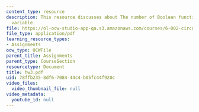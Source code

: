 ```yaml
---
content_type: resource
description: This resource discusses about The number of Boolean functions of one
  variable.
file: https://ol-ocw-studio-app-qa.s3.amazonaws.com/courses/6-002-circuits-and-electronics-spring-2007/78ffb2358df6708444c4b05fc44f920c_hw3.pdf
file_type: application/pdf
learning_resource_types:
- Assignments
ocw_type: OCWFile
parent_title: Assignments
parent_type: CourseSection
resourcetype: Document
title: hw3.pdf
uid: 78ffb235-8df6-7084-44c4-b05fc44f920c
video_files:
  video_thumbnail_file: null
video_metadata:
  youtube_id: null
---
```

